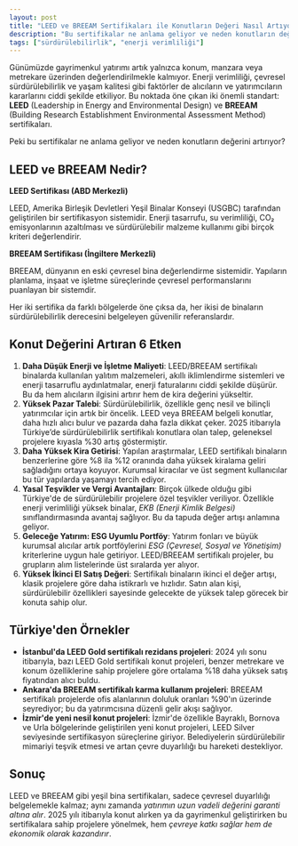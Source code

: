```yaml
---
layout: post
title: "LEED ve BREEAM Sertifikaları ile Konutların Değeri Nasıl Artıyor?"
description: "Bu sertifikalar ne anlama geliyor ve neden konutların değerini artırıyor?"
tags: ["sürdürülebilirlik", "enerji verimliliği"]
---
```


Günümüzde gayrimenkul yatırımı artık yalnızca konum, manzara veya metrekare üzerinden değerlendirilmekle kalmıyor. Enerji verimliliği, çevresel sürdürülebilirlik ve yaşam kalitesi gibi faktörler de alıcıların ve yatırımcıların kararlarını ciddi şekilde etkiliyor. Bu noktada öne çıkan iki önemli standart: **LEED** (Leadership in Energy and Environmental Design) ve **BREEAM** (Building Research Establishment Environmental Assessment Method) sertifikaları.

Peki bu sertifikalar ne anlama geliyor ve neden konutların değerini artırıyor?

## LEED ve BREEAM Nedir?

**LEED Sertifikası (ABD Merkezli)**

LEED, Amerika Birleşik Devletleri Yeşil Binalar Konseyi (USGBC) tarafından geliştirilen bir sertifikasyon sistemidir. Enerji tasarrufu, su verimliliği, CO₂ emisyonlarının azaltılması ve sürdürülebilir malzeme kullanımı gibi birçok kriteri değerlendirir.

**BREEAM Sertifikası (İngiltere Merkezli)**

BREEAM, dünyanın en eski çevresel bina değerlendirme sistemidir. Yapıların planlama, inşaat ve işletme süreçlerinde çevresel performanslarını puanlayan bir sistemdir.

Her iki sertifika da farklı bölgelerde öne çıksa da, her ikisi de binaların sürdürülebilirlik derecesini belgeleyen güvenilir referanslardır.

## Konut Değerini Artıran 6 Etken

1. **Daha Düşük Enerji ve İşletme Maliyeti**: LEED/BREEAM sertifikalı binalarda kullanılan yalıtım malzemeleri, akıllı iklimlendirme sistemleri ve enerji tasarruflu aydınlatmalar, enerji faturalarını ciddi şekilde düşürür. Bu da hem alıcıların ilgisini artırır hem de kira değerini yükseltir.
2. **Yüksek Pazar Talebi**: Sürdürülebilirlik, özellikle genç nesil ve bilinçli yatırımcılar için artık bir öncelik. LEED veya BREEAM belgeli konutlar, daha hızlı alıcı bulur ve pazarda daha fazla dikkat çeker. 2025 itibarıyla Türkiye’de sürdürülebilirlik sertifikalı konutlara olan talep, geleneksel projelere kıyasla %30 artış göstermiştir.
3. **Daha Yüksek Kira Getirisi**: Yapılan araştırmalar, LEED sertifikalı binaların benzerlerine göre %8 ila %12 oranında daha yüksek kiralama geliri sağladığını ortaya koyuyor. Kurumsal kiracılar ve üst segment kullanıcılar bu tür yapılarda yaşamayı tercih ediyor.
4. **Yasal Teşvikler ve Vergi Avantajları**: Birçok ülkede olduğu gibi Türkiye'de de sürdürülebilir projelere özel teşvikler veriliyor. Özellikle enerji verimliliği yüksek binalar, *EKB (Enerji Kimlik Belgesi)* sınıflandırmasında avantaj sağlıyor. Bu da tapuda değer artışı anlamına geliyor.
5. **Geleceğe Yatırım: ESG Uyumlu Portföy**: Yatırım fonları ve büyük kurumsal alıcılar artık portföylerini *ESG (Çevresel, Sosyal ve Yönetişim)* kriterlerine uygun hale getiriyor. LEED/BREEAM sertifikalı projeler, bu grupların alım listelerinde üst sıralarda yer alıyor.
6. **Yüksek İkinci El Satış Değeri**: Sertifikalı binaların ikinci el değer artışı, klasik projelere göre daha istikrarlı ve hızlıdır. Satın alan kişi, sürdürülebilir özellikleri sayesinde gelecekte de yüksek talep görecek bir konuta sahip olur.

## Türkiye'den Örnekler

- **İstanbul'da LEED Gold sertifikalı rezidans projeleri**: 2024 yılı sonu itibarıyla, bazı LEED Gold sertifikalı konut projeleri, benzer metrekare ve konum özelliklerine sahip projelere göre ortalama %18 daha yüksek satış fiyatından alıcı buldu.
- **Ankara'da BREEAM sertifikalı karma kullanım projeleri**: BREEAM sertifikalı projelerde ofis alanlarının doluluk oranları %90'ın üzerinde seyrediyor; bu da yatırımcısına düzenli gelir akışı sağlıyor.
- **İzmir'de yeni nesil konut projeleri**: İzmir'de özellikle Bayraklı, Bornova ve Urla bölgelerinde geliştirilen yeni konut projeleri, LEED Silver seviyesinde sertifikasyon süreçlerine giriyor. Belediyelerin sürdürülebilir mimariyi teşvik etmesi ve artan çevre duyarlılığı bu hareketi destekliyor.

## Sonuç

LEED ve BREEAM gibi yeşil bina sertifikaları, sadece çevresel duyarlılığı belgelemekle kalmaz; aynı zamanda *yatırımın uzun vadeli değerini garanti altına alır*. 2025 yılı itibarıyla konut alırken ya da gayrimenkul geliştirirken bu sertifikalara sahip projelere yönelmek, hem *çevreye katkı sağlar hem de ekonomik olarak kazandırır*.
